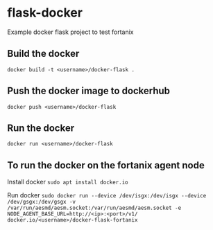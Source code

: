 # flask-docker
Example docker flask project to test fortanix

## Build the docker
```docker build -t <username>/docker-flask .```

## Push the docker image to dockerhub
```docker push <username>/docker-flask```

## Run the docker
```docker run <username>/docker-flask```

## To run the docker on the fortanix agent node
Install docker
```sudo apt install docker.io```

Run docker
```sudo docker run --device /dev/isgx:/dev/isgx --device /dev/gsgx:/dev/gsgx -v /var/run/aesmd/aesm.socket:/var/run/aesmd/aesm.socket -e NODE_AGENT_BASE_URL=http://<ip>:<port>/v1/ docker.io/<username>/docker-flask-fortanix```